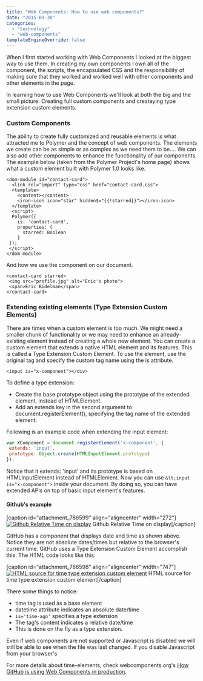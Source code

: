 ```yaml
---
title: "Web Components: How to use web components?"
date: "2015-09-30"
categories:
  - "technology"
  - "web-components"
templateEngineOverride: false
---
```


When I first started working with Web Components I looked at the biggest way to use them. In creating my own components I own all of the component, the scripts, the encapsulated CSS and the responsibility of making sure that they worked and worked well with other components and other elements in the page.

In learning how to use Web Components we'll look at both the big and the small picture: Creating full custom components and createying type extension custom elements.

### Custom Components

The ability to create fully customized and reusable elements is what attracted me to Polymer and the concept of web components. The elements we create can be as simple or as complex as we need them to be.... We can also add other components to enhance the functionality of our components.
The example below (taken from the Polymer Project's home page) shows what a custom element built with Polymer 1.0 looks like.

```markup
<dom-module id="contact-card">
  <link rel="import" type="css" href="contact-card.css">
  <template>
    <content></content>
    <iron-icon icon="star" hidden$="{{!starred}}"></iron-icon>
  </template>
  <script>
  Polymer({
    is: 'contact-card',
    properties: {
      starred: Boolean
    }
 });
 </script>
</dom-module>
```

And how we use the component on our document.

```markup
<contact-card starred>
 <img src="profile.jpg" alt="Eric's photo">
 <span>Eric Bidelman</span>
</contact-card>
```

### Extending existing elements (Type Extension Custom Elements)

There are times when a custom element is too much. We might need a smaller chunk of functionality or we may need to enhance an already-existing element instead of creating a whole new element. You can create a custom element that extends a native HTML element and its features. This is called a Type Extension Custom Element. To use the element, use the original tag and specify the custom tag name using the is attribute.

```markup
<input is="x-component"></div>
```

To define a type extension:

- Create the base prototype object using the prototype of the extended element, instead of HTMLElement.
- Add an extends key in the second argument to document.registerElement(), specifying the tag name of the extended element.

Following is an example code when extending the input element:

```javascript
var XComponent = document.registerElement('x-component', {
 extends: 'input',
 prototype: Object.create(HTMLInputElement.prototype)
});
```

Notice that it extends: 'input' and its prototype is based on HTMLInputElement instead of HTMLElement. Now you can use `&lt;input is="x-component">` inside your document. By doing so, you can have extended APIs on top of basic input element's features.

#### Github's example

\[caption id="attachment\_786599" align="aligncenter" width="272"\][![Github Relative Time on display](https://publishing-project.rivendellweb.net/wp-content/uploads/2015/06/gh-relative-time.png)](http:https://publishing-project.rivendellweb.net/wp-content/uploads/2015/06/gh-relative-time.png) Github Relative Time on display\[/caption\]

GitHub has a component that displays date and time as shown above. Notice they are not absolute dates/times but relative to the browser's current time. GitHub uses a Type Extension Custom Element accomplish this. The HTML code looks like this:

\[caption id="attachment\_786598" align="aligncenter" width="747"\][![HTML source for time type extension custom element](https://publishing-project.rivendellweb.net/wp-content/uploads/2015/06/gh-time-tag.png)](http:https://publishing-project.rivendellweb.net/wp-content/uploads/2015/06/gh-time-tag.png) HTML source for time type extension custom element\[/caption\]

There some things to notice:

- time tag is used as a base element
- datetime attribute indicates an absolute date/time
- `is='time-ago'` specifies a type extension
- The tag's content indicates a relative date/time
- This is done on the fly as a type extension.

Even if web components are not supported or Javascript is disabled we will still be able to see when the file was last changed. If you disable Javascript from your browser's

For more details about time-elements, check webcomponents.org's [How GitHub is using Web Components in production](http://webcomponents.org/articles/interview-with-joshua-peek/).
